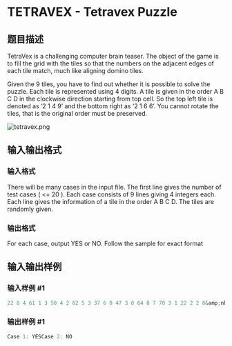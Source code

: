 # TETRAVEX - Tetravex Puzzle

## 题目描述

TetraVex is a challenging computer brain teaser. The object of the game is to fill the grid with the tiles so that the numbers on the adjacent edges of each tile match, much like aligning domino tiles.

Given the 9 tiles, you have to find out whether it is possible to solve the puzzle. Each tile is represented using 4 digits. A tile is given in the order A B C D in the clockwise direction starting from top cell. So the top left tile is denoted as ‘2 1 4 9’ and the bottom right as ‘2 1 6 6’. You cannot rotate the tiles, that is the original order must be preserved.

![](../../content/fameoflight:tetravex.png "tetravex.png")

## 输入输出格式

### 输入格式

There will be many cases in the input file. The first line gives the number of test cases ( <= 20 ). Each case consists of 9 lines giving 4 integers each. Each line gives the information of a tile in the order A B C D. The tiles are randomly given.

### 输出格式

For each case, output YES or NO. Follow the sample for exact format

## 输入输出样例

### 输入样例 #1

```cpp
22 8 4 61 1 3 50 4 2 82 5 3 37 6 0 47 3 0 64 8 7 70 3 1 22 2 2 8&amp;nbsp;1 1 1 12 2 2 23 3 3 34 4 4 45 5 5 56 6 6 67 7 7 78 8 8 89 9 9 9
```


### 输出样例 #1

```cpp
Case 1: YESCase 2: NO
```


